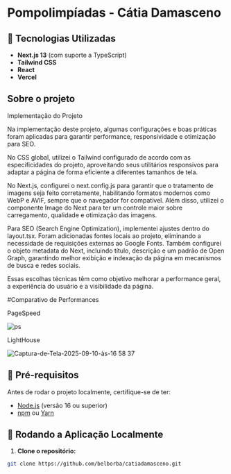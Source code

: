 # Pompolimpíadas - Cátia Damasceno

## 🚀 Tecnologias Utilizadas

- **Next.js 13** (com suporte a TypeScript)  
- **Tailwind CSS**  
- **React**  
- **Vercel**

## Sobre o projeto

Implementação do Projeto

Na implementação deste projeto, algumas configurações e boas práticas foram aplicadas para garantir performance, responsividade e otimização para SEO.

No CSS global, utilizei o Tailwind configurado de acordo com as especificidades do projeto, aproveitando seus utilitários responsivos para adaptar a página de forma eficiente a diferentes tamanhos de tela.

No Next.js, configurei o next.config.js para garantir que o tratamento de imagens seja feito corretamente, habilitando formatos modernos como WebP e AVIF, sempre que o navegador for compatível. Além disso, utilizei o componente Image do Next para ter um controle maior sobre carregamento, qualidade e otimização das imagens.

Para SEO (Search Engine Optimization), implementei ajustes dentro do layout.tsx. Foram adicionadas fontes locais ao projeto, eliminando a necessidade de requisições externas ao Google Fonts. Também configurei o objeto metadata do Next, incluindo título, descrição e um padrão de Open Graph, garantindo melhor exibição e indexação da página em mecanismos de busca e redes sociais.

Essas escolhas técnicas têm como objetivo melhorar a performance geral, a experiência do usuário e a visibilidade da página.

#Comparativo de Performances

PageSpeed

![ps](https://github.com/user-attachments/assets/d83623a3-9ecc-4b68-a5a6-3576b4f25823)

LightHouse

![Captura-de-Tela-2025-09-10-às-16 58 37](https://github.com/user-attachments/assets/68f6ab1c-2d22-4736-8f3f-9e28bde6d2a4)



## 🧪 Pré-requisitos

Antes de rodar o projeto localmente, certifique-se de ter:

- [Node.js](https://nodejs.org/) (versão 16 ou superior)  
- [npm](https://www.npmjs.com/) ou [Yarn](https://yarnpkg.com/)


## 🔧 Rodando a Aplicação Localmente

1. **Clone o repositório:**

```bash
git clone https://github.com/belborba/catiadamasceno.git

